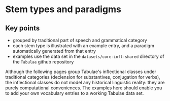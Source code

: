 # Stem types and paradigms


## Key points

- grouped by traditional part of speech and grammatical category
- each stem type is illustrated with an example entry, and a paradigm automatically generated from that entry
- examples use the data set in the `datasets/core-infl-shared` directory of the `Tabulae` github repository


Although the following pages group Tabulae's inflectional classes under traditional categories (declension for substantives, conjugation for verbs), the inflectional classes do not model any historical linguistic reality: they are purely computational conveniences.  The examples here should enable you to add your own vocabulary entries to a working Tabulae data set.